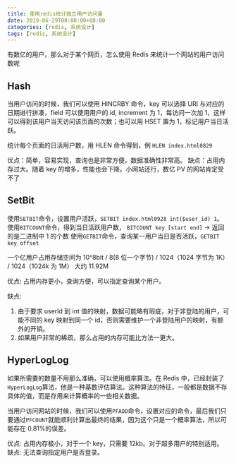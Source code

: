 ```yaml
---
title: 使用redis统计独立用户访问量
date: 2019-06-29T00:00:00+08:00
categories: [redis, 系统设计]
tags: [redis, 系统设计]
---
```


有数亿的用户，那么对于某个网页，怎么使用 Redis 来统计一个网站的用户访问数呢

<!--more-->

## Hash

当用户访问的时候，我们可以使用 HINCRBY 命令，key 可以选择 URI 与对应的日期进行拼凑，field 可以使用用户的 id, increment 为 1，每访问一次加 1，这样可以得到该用户当天访问该页面的次数；也可以用 HSET 置为 1，标记用户当日活跃。

统计每个页面的日活用户数，用 HLEN 命令得到，例 `HLEN index.html0829`

优点：简单，容易实现，查询也是非常方便，数据准确性非常高。
缺点：占用内存过大。随着 key 的增多，性能也会下降。小网站还行，数亿 PV 的网站肯定受不了

## SetBit

使用`SETBIT`命令，设置用户活跃，`SETBIT index.html0928 int($user_id) 1`。
使用`BITCOUNT`命令，得到当日活跃用户数， `BITCOUNT key [start end]` -> 返回的是二进制中 1 的个数
使用`GETBIT`命令，查询某一用户当日是否活跃，`GETBIT key offset`

一个亿用户占用存储空间为 10^8bit / 8(8 位一个字节) / 1024（1024 字节为 1K） / 1024（1024k 为 1M） 大约 11.92M

优点: 占用内存更小，查询方便，可以指定查询某个用户。

缺点:

1. 由于要求 userId 到 int 值的映射，数据可能略有瑕疵，对于非登陆的用户，可能不同的 key 映射到同一个 id，否则需要维护一个非登陆用户的映射，有额外的开销。
2. 如果用户非常的稀疏，那么占用的内存可能比方法一更大。

## HyperLogLog

如果所需要的数量不用那么准确，可以使用概率算法。在 Redis 中，已经封装了`HyperLogLog`算法，他是一种基数评估算法。这种算法的特征，一般都是数据不存具体的值，而是存用来计算概率的一些相关数据。

当用户访问网站的时候，我们可以使用`PFADD`命令，设置对应的命令，最后我们只要通过`PFCOUNT`就能顺利计算出最终的结果，因为这个只是一个概率算法，所以可能存在 0.81%的误差。

优点: 占用内存极小，对于一个 key，只需要 12kb。对于超多用户的特别适用。
缺点: 无法查询指定用户是否登录。
